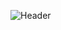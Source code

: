 ![Header](https://pin.it/1Amc2aQhttps://pin.it/1Amc2aQ](https://pin.it/1Amc2aQ)https://pin.it/1Amc2aQ)
